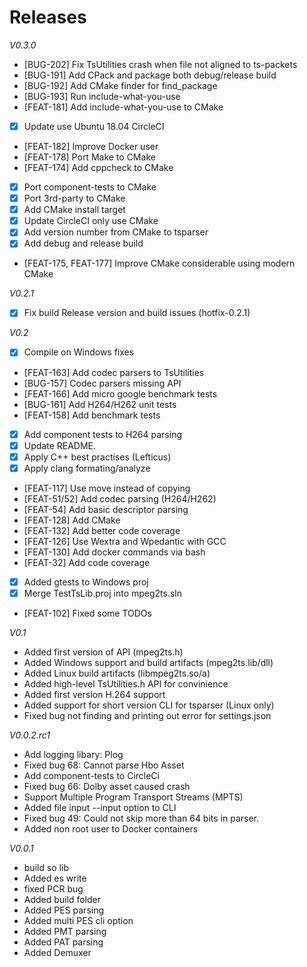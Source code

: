 # Releases
*V0.3.0*
* [BUG-202] Fix TsUtilities crash when file not aligned to ts-packets
* [BUG-191] Add CPack and package both debug/release build
* [BUG-192] Add CMake finder for find_package
* [BUG-193] Run include-what-you-use
* [FEAT-181] Add include-what-you-use to CMake
* [x] Update use Ubuntu 18.04 CircleCI
* [FEAT-182] Improve Docker user
* [FEAT-178] Port Make to CMake
* [FEAT-174] Add cppcheck to CMake
* [x] Port component-tests to CMake
* [x] Port 3rd-party to CMake
* [x] Add CMake install target
* [x] Update CircleCI only use CMake
* [x] Add version number from CMake to tsparser
* [x] Add debug and release build
* [FEAT-175, FEAT-177] Improve CMake considerable using modern CMake

*V0.2.1*
* [x]  Fix build Release version and build issues (hotfix-0.2.1)

*V0.2*
* [x] Compile on Windows fixes
* [FEAT-163] Add codec parsers to TsUtilities
* [BUG-157] Codec parsers missing API
* [FEAT-166] Add micro google benchmark tests
* [BUG-161] Add H264/H262 unit tests
* [FEAT-158] Add benchmark tests
* [x] Add component tests to H264 parsing
* [x] Update README.
* [x] Apply C++ best practises (Lefticus)
* [x] Apply clang formating/analyze
* [FEAT-117] Use move instead of copying
* [FEAT-51/52] Add codec parsing (H264/H262)
* [FEAT-54] Add basic descriptor parsing
* [FEAT-128] Add CMake
* [FEAT-132] Add better code coverage
* [FEAT-126] Use Wextra and Wpedantic with GCC
* [FEAT-130] Add docker commands via bash
* [FEAT-32] Add code coverage
* [x] Added gtests to Windows proj
* [x] Merge TestTsLib.proj into mpeg2ts.sln
* [FEAT-102] Fixed some TODOs

*V0.1*

* Added first version of API (mpeg2ts.h)
* Added Windows support and build artifacts (mpeg2ts.lib/dll)
* Added Linux build artifacts (libmpeg2ts.so/a)
* Added high-level TsUtilities.h API for convinience
* Added first version H.264 support
* Added support for short version CLI for tsparser (Linux only)
* Fixed bug not finding and printing out error for settings.json

*V0.0.2.rc1*

* Add logging libary: Plog
* Fixed bug 68: Cannot parse Hbo Asset
* Add component-tests to CircleCi
* Fixed bug 66: Dolby asset caused crash
* Support Multiple Program Transport Streams (MPTS)
* Added file input --input option to CLI
* Fixed bug 49: Could not skip more than 64 bits in parser.
* Added non root user to Docker containers

*V0.0.1*

* build so lib
* Added es write
* fixed PCR bug
* Added build folder
* Added PES parsing
* Added multi PES cli option
* Added PMT parsing
* Added PAT parsing
* Added Demuxer